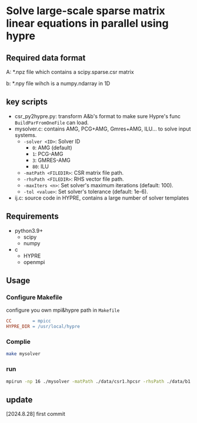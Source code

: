 # Solve large-scale sparse matrix linear equations in parallel using hypre
## Required data format
A: *.npz file which contains a scipy.sparse.csr matrix 

b: *.npy file wihch is a numpy.ndarray in 1D

## key scripts
- csr_py2hypre.py: transform A&b's format to make sure Hypre's func `BuildParFromOneFile` can load.
- mysolver.c: contains AMG, PCG+AMG, Gmres+AMG, ILU...  to solve input systems.
  - `-solver <ID>`: Solver ID
    - `0`: AMG (default)
    - `1`: PCG-AMG
    - `3`: GMRES-AMG
    - `80`: ILU
  - `-matPath <FILEDIR>`: CSR matrix file path.
  - `-rhsPath <FILEDIR>`: RHS vector file path.
  - `-maxIters <n>`: Set solver's maximum iterations (default: 100).
  - `-tol <value>`: Set solver's tolerance (default: 1e-6).
- ij.c: source code in HYPRE, contains a large number of solver templates
## Requirements
- python3.9+
    - scipy
    - numpy
- c
    - HYPRE
    - openmpi
## Usage
### Configure Makefile
configure you own mpi&hypre path in `Makefile`
```makefile
CC        = mpicc
HYPRE_DIR = /usr/local/hypre
```
### Complie
```bash
make mysolver
```
### run
```bash
mpirun -np 16 ./mysolver -matPath ./data/csr1.hpcsr -rhsPath ./data/b1.hpcsr -solver 3 -maxIters 10 -tol 1e-3
```
## update
[2024.8.28] first commit 
